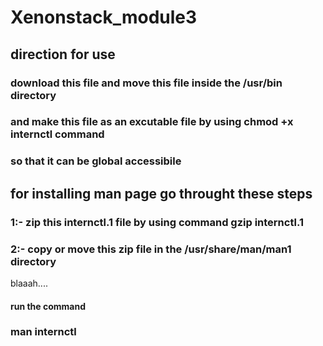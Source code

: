 # Xenonstack_module3


## direction for use
### download this file and move this file inside the /usr/bin directory
### and make this file as an excutable file by using chmod +x internctl command
### so that it can be global accessibile 


## for installing man page go throught these steps
### 1:- zip this internctl.1 file by using command gzip internctl.1
### 2:- copy or move this zip file in the /usr/share/man/man1 directory

blaaah....
#### run the command
### man internctl

